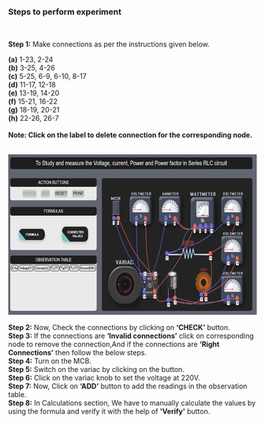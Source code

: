 ### Steps to perform experiment
<br>
  
**Step 1:** Make connections as per the instructions given below.
                   
**(a)** 1-23, 2-24<br/>
**(b)** 3-25, 4-26<br/>
**(c)** 5-25, 6-9, 6-10, 8-17<br/>
**(d)** 11-17, 12-18<br/>
**(e)** 13-19, 14-20<br/>
**(f)** 15-21, 16-22<br/>
**(g)** 18-19, 20-21<br/>
**(h)** 22-26, 26-7<br/>                 
**Note: Click on the label to delete connection for the corresponding node.**<br/><br/>

<img src="simulation/images/Series_RLC.png" height="325" width="600"/> <br/>

**Step 2:** Now, Check the connections by clicking on <b>‘CHECK’</b> button.<br/>
**Step 3:** If the connections are <b> ‘Invalid connections’</b> click on corresponding node to remove the connection,And if the connections are <b>‘Right Connections’</b> then follow the below steps.<br/>
<b> Step 4:</b> Turn on the MCB.<br/>
<b> Step 5:</b> Switch on the variac by clicking on the button.<br/>
<b> Step 6:</b> Click on the variac knob to set the voltage at 220V.<br/>
<b> Step 7:</b> Now, Click on <b>‘ADD’</b> button to add the readings in the observation table.<br/>
<b> Step 8:</b> In Calculations section, We have to manually calculate the values by using the formula and verify it with the help of <b>'Verify'</b> button.<br/>

 
